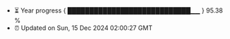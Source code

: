 - ⏳ Year progress { ████████████████████████████▁▁ } 95.38 %
- ⏰ Updated on Sun, 15 Dec 2024 02:00:27 GMT

